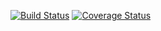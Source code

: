 [![Build Status](https://travis-ci.com/CassioLeodegario/clean-react.svg?branch=master)](https://travis-ci.com/CassioLeodegario/clean-react)
[![Coverage Status](https://coveralls.io/repos/github/CassioLeodegario/clean-react/badge.svg?branch=master)](https://coveralls.io/github/CassioLeodegario/clean-react?branch=master)